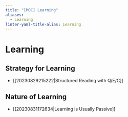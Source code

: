 ```yaml
---
title: "[MOC] Learning"
aliases:
  - Learning
linter-yaml-title-alias: Learning
---
```


# Learning

## Strategy for Learning

- [[20230829215222|Structured Reading with Q/E/C]]

## Nature of Learning

- [[20230831172634|Learning is Usually Passive]]
